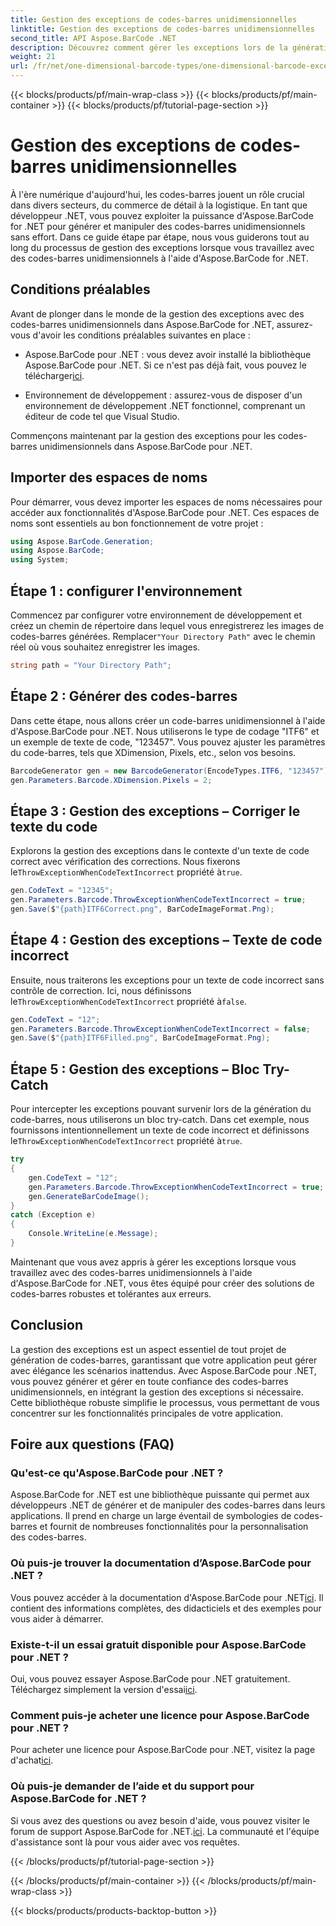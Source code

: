 ```yaml
---
title: Gestion des exceptions de codes-barres unidimensionnelles
linktitle: Gestion des exceptions de codes-barres unidimensionnelles
second_title: API Aspose.BarCode .NET
description: Découvrez comment gérer les exceptions lors de la génération de codes-barres unidimensionnels à l'aide d'Aspose.BarCode for .NET. Ce guide étape par étape garantit des solutions de codes-barres tolérantes aux erreurs. Commencez maintenant!
weight: 21
url: /fr/net/one-dimensional-barcode-types/one-dimensional-barcode-exception-handling/
---
```


{{< blocks/products/pf/main-wrap-class >}}
{{< blocks/products/pf/main-container >}}
{{< blocks/products/pf/tutorial-page-section >}}

# Gestion des exceptions de codes-barres unidimensionnelles


À l'ère numérique d'aujourd'hui, les codes-barres jouent un rôle crucial dans divers secteurs, du commerce de détail à la logistique. En tant que développeur .NET, vous pouvez exploiter la puissance d'Aspose.BarCode for .NET pour générer et manipuler des codes-barres unidimensionnels sans effort. Dans ce guide étape par étape, nous vous guiderons tout au long du processus de gestion des exceptions lorsque vous travaillez avec des codes-barres unidimensionnels à l'aide d'Aspose.BarCode for .NET.

## Conditions préalables

Avant de plonger dans le monde de la gestion des exceptions avec des codes-barres unidimensionnels dans Aspose.BarCode for .NET, assurez-vous d'avoir les conditions préalables suivantes en place :

-  Aspose.BarCode pour .NET : vous devez avoir installé la bibliothèque Aspose.BarCode pour .NET. Si ce n'est pas déjà fait, vous pouvez le télécharger[ici](https://releases.aspose.com/barcode/net/).

- Environnement de développement : assurez-vous de disposer d'un environnement de développement .NET fonctionnel, comprenant un éditeur de code tel que Visual Studio.

Commençons maintenant par la gestion des exceptions pour les codes-barres unidimensionnels dans Aspose.BarCode pour .NET.

## Importer des espaces de noms

Pour démarrer, vous devez importer les espaces de noms nécessaires pour accéder aux fonctionnalités d'Aspose.BarCode pour .NET. Ces espaces de noms sont essentiels au bon fonctionnement de votre projet :

```csharp
using Aspose.BarCode.Generation;
using Aspose.BarCode;
using System;
```

## Étape 1 : configurer l'environnement

 Commencez par configurer votre environnement de développement et créez un chemin de répertoire dans lequel vous enregistrerez les images de codes-barres générées. Remplacer`"Your Directory Path"` avec le chemin réel où vous souhaitez enregistrer les images.

```csharp
string path = "Your Directory Path";
```

## Étape 2 : Générer des codes-barres

Dans cette étape, nous allons créer un code-barres unidimensionnel à l'aide d'Aspose.BarCode pour .NET. Nous utiliserons le type de codage "ITF6" et un exemple de texte de code, "123457". Vous pouvez ajuster les paramètres du code-barres, tels que XDimension, Pixels, etc., selon vos besoins.

```csharp
BarcodeGenerator gen = new BarcodeGenerator(EncodeTypes.ITF6, "123457");
gen.Parameters.Barcode.XDimension.Pixels = 2;
```

## Étape 3 : Gestion des exceptions – Corriger le texte du code

Explorons la gestion des exceptions dans le contexte d'un texte de code correct avec vérification des corrections. Nous fixerons le`ThrowExceptionWhenCodeTextIncorrect` propriété à`true`.

```csharp
gen.CodeText = "12345";
gen.Parameters.Barcode.ThrowExceptionWhenCodeTextIncorrect = true;
gen.Save($"{path}ITF6Correct.png", BarCodeImageFormat.Png);
```

## Étape 4 : Gestion des exceptions – Texte de code incorrect

 Ensuite, nous traiterons les exceptions pour un texte de code incorrect sans contrôle de correction. Ici, nous définissons le`ThrowExceptionWhenCodeTextIncorrect` propriété à`false`.

```csharp
gen.CodeText = "12";
gen.Parameters.Barcode.ThrowExceptionWhenCodeTextIncorrect = false;
gen.Save($"{path}ITF6Filled.png", BarCodeImageFormat.Png);
```

## Étape 5 : Gestion des exceptions – Bloc Try-Catch

 Pour intercepter les exceptions pouvant survenir lors de la génération du code-barres, nous utiliserons un bloc try-catch. Dans cet exemple, nous fournissons intentionnellement un texte de code incorrect et définissons le`ThrowExceptionWhenCodeTextIncorrect` propriété à`true`.

```csharp
try
{
    gen.CodeText = "12";
    gen.Parameters.Barcode.ThrowExceptionWhenCodeTextIncorrect = true;
    gen.GenerateBarCodeImage();
}
catch (Exception e)
{
    Console.WriteLine(e.Message);
}
```

Maintenant que vous avez appris à gérer les exceptions lorsque vous travaillez avec des codes-barres unidimensionnels à l'aide d'Aspose.BarCode for .NET, vous êtes équipé pour créer des solutions de codes-barres robustes et tolérantes aux erreurs.

## Conclusion

La gestion des exceptions est un aspect essentiel de tout projet de génération de codes-barres, garantissant que votre application peut gérer avec élégance les scénarios inattendus. Avec Aspose.BarCode pour .NET, vous pouvez générer et gérer en toute confiance des codes-barres unidimensionnels, en intégrant la gestion des exceptions si nécessaire. Cette bibliothèque robuste simplifie le processus, vous permettant de vous concentrer sur les fonctionnalités principales de votre application.

## Foire aux questions (FAQ)

### Qu'est-ce qu'Aspose.BarCode pour .NET ?
Aspose.BarCode for .NET est une bibliothèque puissante qui permet aux développeurs .NET de générer et de manipuler des codes-barres dans leurs applications. Il prend en charge un large éventail de symbologies de codes-barres et fournit de nombreuses fonctionnalités pour la personnalisation des codes-barres.

### Où puis-je trouver la documentation d’Aspose.BarCode pour .NET ?
 Vous pouvez accéder à la documentation d'Aspose.BarCode pour .NET[ici](https://reference.aspose.com/barcode/net/). Il contient des informations complètes, des didacticiels et des exemples pour vous aider à démarrer.

### Existe-t-il un essai gratuit disponible pour Aspose.BarCode pour .NET ?
 Oui, vous pouvez essayer Aspose.BarCode pour .NET gratuitement. Téléchargez simplement la version d'essai[ici](https://releases.aspose.com/).

### Comment puis-je acheter une licence pour Aspose.BarCode pour .NET ?
 Pour acheter une licence pour Aspose.BarCode pour .NET, visitez la page d'achat[ici](https://purchase.aspose.com/buy).

### Où puis-je demander de l’aide et du support pour Aspose.BarCode for .NET ?
 Si vous avez des questions ou avez besoin d'aide, vous pouvez visiter le forum de support Aspose.BarCode for .NET.[ici](https://forum.aspose.com/c/barcode/13). La communauté et l'équipe d'assistance sont là pour vous aider avec vos requêtes.

{{< /blocks/products/pf/tutorial-page-section >}}

{{< /blocks/products/pf/main-container >}}
{{< /blocks/products/pf/main-wrap-class >}}

{{< blocks/products/products-backtop-button >}}
